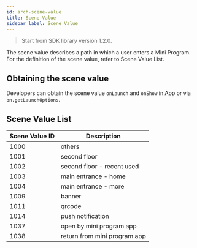 ```yaml
---
id: arch-scene-value
title: Scene Value
sidebar_label: Scene Value
---
```


> Start from SDK library version 1.2.0. 

The scene value describes a path in which a user enters a Mini Program. For the definition of the scene value, refer to Scene Value List.

## Obtaining the scene value

Developers can obtain the scene value `onLaunch` and `onShow` in App or via `bn.getLaunchOptions`.

## Scene Value List

| Scene Value ID | Description                  |
|----------------|------------------------------|
| 1000           | others                       |
| 1001           | second floor                 |
| 1002           | second floor - recent used   |
| 1003           | main entrance - home         |
| 1004           | main entrance - more         |
| 1009           | banner                       |
| 1011           | qrcode                       |
| 1014           | push notification            |
| 1037           | open by mini program app     |
| 1038           | return from mini program app |
